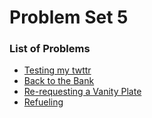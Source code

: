 # Problem Set 5

### List of Problems
- [Testing my twttr](https://cs50.harvard.edu/python/2022/psets/5/test_twttr/)
- [Back to the Bank](https://cs50.harvard.edu/python/2022/psets/5/test_bank/)
- [Re-requesting a Vanity Plate](https://cs50.harvard.edu/python/2022/psets/5/test_plates/)
- [Refueling](https://cs50.harvard.edu/python/2022/psets/5/test_fuel/)